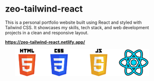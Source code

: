 # zeo-tailwind-react

This is a personal portfolio website built using React and styled with Tailwind CSS. It showcases my skills, tech stack, and web development projects in a clean and responsive layout.

<strong style="font-weight:bold; display:block; width:100%;">https://zeo-tailwind-react.netlify.app/</strong>

<div style=" display:flex; justify-content: center; margin: 0 auto">
<img src="/public/HTML5_logo_and_wordmark.svg.png" alt="Description" width="80px" >
<img src="/public/CSS-Logo.png" alt="Description" width="130px" >
<img src="/public/JavaScript-Logo-2048x1280.png" alt="Description" width="130px" >
 <img src="/public/react.png" alt="Description" width="100px" >
</div>
